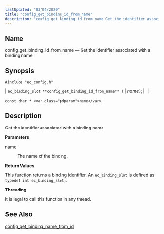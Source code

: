 ```yaml
---
lastUpdated: "03/04/2020"
title: "config_get_binding_id_from_name"
description: "config get binding id from name Get the identifier associated with a binding name ec binding slot config get binding id from name name const char name Get the identifier associated with a binding name name The name of the binding This function returns a binding identifier An ec binding..."
---
```


<a name="apis.config_get_binding_id_from_name"></a> 
## Name

config_get_binding_id_from_name — Get the identifier associated with a binding name

## Synopsis

`#include "ec_config.h"`

| `ec_binding_slot **config_get_binding_id_from_name** (` | <var class="pdparam">name</var>`)`; |   |

`const char * <var class="pdparam">name</var>`;<a name="idp48837984"></a> 
## Description

Get the identifier associated with a binding name.

**<a name="idp48839216"></a> Parameters**

<dl class="variablelist">

<dt>name</dt>

<dd>

The name of the binding.

</dd>

</dl>

**<a name="idp48841952"></a> Return Values**

This function returns a binding identifier. An `ec_binding_slot` is defined as `typedef int ec_binding_slot;`.

**<a name="idp48843808"></a> Threading**

It is legal to call this function in any thread.

<a name="idp48845232"></a> 
## See Also

[config_get_binding_name_from_id](/momentum/3/3-api/apis-config-get-binding-name-from-id)
